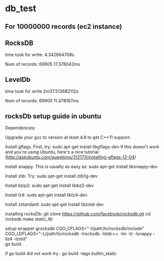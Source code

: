 # db_test
For 10000000 records (ec2 instance)
--
RocksDB
--
time took for write: 4.342664708s

Num of records: 69905 17.378042ms

LevelDb
--
time took for write 2m37.513682112s

Num of records: 69905 11.478167ms



rocksDb setup guide in ubuntu
--
Dependencies:

Upgrade your gcc to version at least 4.8 to get C++11 support.

Install gflags. First, try: sudo apt-get install libgflags-dev 
If this doesn't work and you're using Ubuntu, here's a nice tutorial: (http://askubuntu.com/questions/312173/installing-gflags-12-04)

Install snappy. This is usually as easy as: sudo apt-get install libsnappy-dev

Install zlib. Try: sudo apt-get install zlib1g-dev

Install bzip2: sudo apt-get install libbz2-dev

Install lz4: sudo apt-get install liblz4-dev

Install zstandard: sudo apt-get install libzstd-dev

installing rocksDb:
git clone https://github.com/facebook/rocksdb.git
cd rocksdb
make static_lib

setup wrapper grocksdb
CGO_CFLAGS="-I/path/to/rocksdb/include" \
CGO_LDFLAGS="-L/path/to/rocksdb -lrocksdb -lstdc++ -lm -lz -lsnappy -llz4 -lzstd" \
  go build
  
if go build did not work try : go build -tags builtin_static
